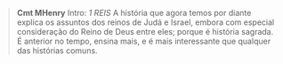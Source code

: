 
> **Cmt MHenry** Intro: *1 REIS* A história que agora temos por diante explica os assuntos dos reinos de Judá e Israel, embora com especial consideração do Reino de Deus entre eles; porque é história sagrada. É anterior no tempo, ensina mais, e é mais interessante que qualquer das histórias comuns.